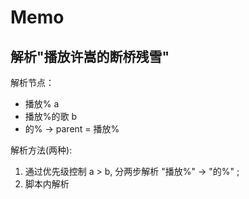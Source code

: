 # Memo

## 解析"播放许嵩的断桥残雪"
解析节点：
- 播放%        a
- 播放%的歌     b
- 的%  -> parent = 播放%

解析方法(两种):
1. 通过优先级控制 a > b, 分两步解析 "播放%" -> "的%"  ;
2. 脚本内解析

